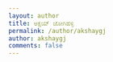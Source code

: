 ```yaml
---
layout: author
title: ಅಕ್ಷಯ್ ಜೋಗಿಹಳ್ಳಿ
permalink: /author/akshaygj
author: akshaygj
comments: false
---
```

